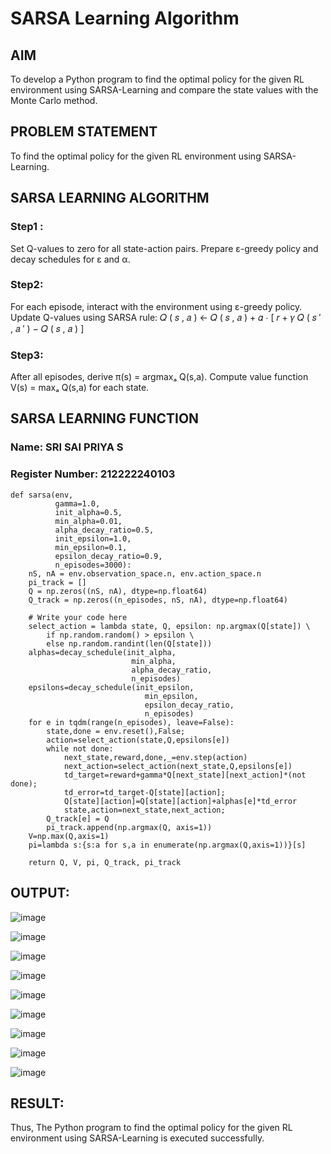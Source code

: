# SARSA Learning Algorithm


## AIM

To develop a Python program to find the optimal policy for the given RL environment using SARSA-Learning and compare the state values with the Monte Carlo method.

## PROBLEM STATEMENT

To find the optimal policy for the given RL environment using SARSA-Learning.

## SARSA LEARNING ALGORITHM

### Step1 :
Set Q-values to zero for all state-action pairs. Prepare ε-greedy policy and decay schedules for ε and α.

### Step2:
For each episode, interact with the environment using ε-greedy policy. Update Q-values using SARSA rule: 𝑄 ( 𝑠 , 𝑎 ) ← 𝑄 ( 𝑠 , 𝑎 ) + 𝛼 ⋅ [ 𝑟 + 𝛾 𝑄 ( 𝑠 ′ , 𝑎 ′ ) − 𝑄 ( 𝑠 , 𝑎 ) ]

### Step3:
After all episodes, derive π(s) = argmaxₐ Q(s,a). Compute value function V(s) = maxₐ Q(s,a) for each state.

## SARSA LEARNING FUNCTION

### Name: SRI SAI PRIYA S
### Register Number: 212222240103

```
def sarsa(env,
          gamma=1.0,
          init_alpha=0.5,
          min_alpha=0.01,
          alpha_decay_ratio=0.5,
          init_epsilon=1.0,
          min_epsilon=0.1,
          epsilon_decay_ratio=0.9,
          n_episodes=3000):
    nS, nA = env.observation_space.n, env.action_space.n
    pi_track = []
    Q = np.zeros((nS, nA), dtype=np.float64)
    Q_track = np.zeros((n_episodes, nS, nA), dtype=np.float64)

    # Write your code here
    select_action = lambda state, Q, epsilon: np.argmax(Q[state]) \
        if np.random.random() > epsilon \
        else np.random.randint(len(Q[state]))
    alphas=decay_schedule(init_alpha, 
                           min_alpha, 
                           alpha_decay_ratio, 
                           n_episodes)
    epsilons=decay_schedule(init_epsilon, 
                              min_epsilon, 
                              epsilon_decay_ratio, 
                              n_episodes)
    for e in tqdm(range(n_episodes), leave=False):
        state,done = env.reset(),False;
        action=select_action(state,Q,epsilons[e])
        while not done:
            next_state,reward,done,_=env.step(action)
            next_action=select_action(next_state,Q,epsilons[e])
            td_target=reward+gamma*Q[next_state][next_action]*(not done);
            td_error=td_target-Q[state][action];
            Q[state][action]=Q[state][action]+alphas[e]*td_error
            state,action=next_state,next_action;
        Q_track[e] = Q
        pi_track.append(np.argmax(Q, axis=1))
    V=np.max(Q,axis=1)
    pi=lambda s:{s:a for s,a in enumerate(np.argmax(Q,axis=1))}[s]
    
    return Q, V, pi, Q_track, pi_track
```
## OUTPUT:

![image](https://github.com/user-attachments/assets/62ab7170-01d6-4b9e-ba06-a97cc9bebf13)

![image](https://github.com/user-attachments/assets/2e918f87-fe6b-4a30-afbb-ccdb5a8fcbfd)

![image](https://github.com/user-attachments/assets/3f1d9d50-944a-48ac-baab-92b7402a1a03)

![image](https://github.com/user-attachments/assets/79c8a30d-7399-4244-bc29-6b92163ee9a9)

![image](https://github.com/user-attachments/assets/6af3b26c-b1e8-49ad-8555-a9226ebc7ee9)

![image](https://github.com/user-attachments/assets/81a9e6a1-03ea-4a56-9ac6-6bb8ec58ae2b)

![image](https://github.com/user-attachments/assets/eb7a181c-6f6e-4404-a61c-146743ce1831)

![image](https://github.com/user-attachments/assets/733d2511-d8b3-41c1-89a5-daddc38dd80a)

![image](https://github.com/user-attachments/assets/985d08e0-959a-4528-a618-c57c3e3adaf4)

## RESULT:

Thus, The Python program to find the optimal policy for the given RL environment using SARSA-Learning is executed successfully.

